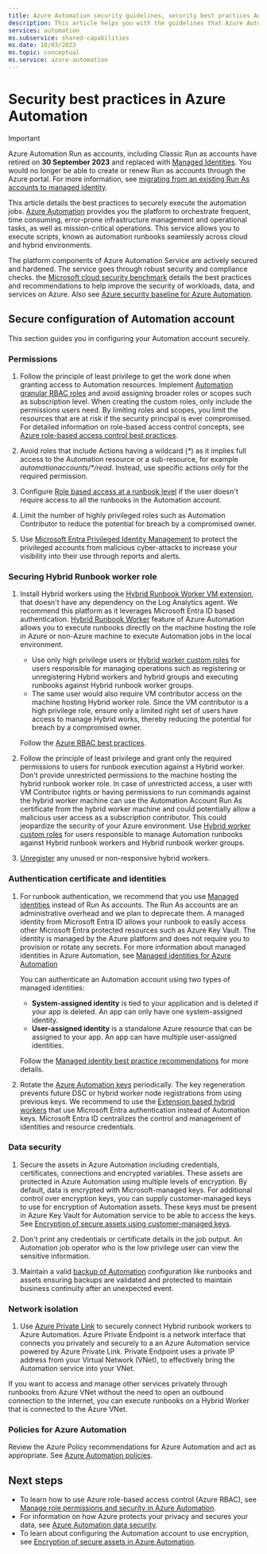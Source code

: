 ```yaml
---
title: Azure Automation security guidelines, security best practices Automation jobs.
description: This article helps you with the guidelines that Azure Automation offers to ensure a secured configuration of Automation account, Hybrid Runbook worker role, authentication certificate and identities, network isolation and policies.
services: automation
ms.subservice: shared-capabilities
ms.date: 10/03/2023
ms.topic: conceptual 
ms.service: azure-automation
---
```


# Security best practices in Azure Automation

> [!IMPORTANT]
> Azure Automation Run as accounts, including  Classic Run as accounts have retired on **30 September 2023** and replaced with [Managed Identities](automation-security-overview.md#managed-identities). You would no longer be able to create or renew Run as accounts through the Azure portal. For more information, see [migrating from an existing Run As accounts to managed identity](migrate-run-as-accounts-managed-identity.md?tabs=run-as-account#sample-scripts).

This article details the best practices to securely execute the automation jobs.
[Azure Automation](./overview.md) provides you the platform to orchestrate frequent, time consuming, error-prone infrastructure management and operational tasks, as well as mission-critical operations. This service allows you to execute scripts, known as automation runbooks seamlessly across cloud and hybrid environments. 

The platform components of Azure Automation Service are actively secured and hardened. The service goes through robust security and compliance checks. the [Microsoft cloud security benchmark](/security/benchmark/azure/overview) details the best practices and recommendations to help improve the security of workloads, data, and services on Azure. Also see [Azure security baseline for Azure Automation](/security/benchmark/azure/baselines/automation-security-baseline?toc=/azure/automation/TOC.json).

## Secure configuration of Automation account

This section guides you in configuring your Automation account securely.

### Permissions

1. Follow the principle of least privilege to get the work done when granting access to Automation resources. Implement [Automation granular RBAC roles](./automation-role-based-access-control.md) and avoid assigning broader roles or scopes such as subscription level. When creating the custom roles, only include the permissions users need. By limiting roles and scopes, you limit the resources that are at risk if the security principal is ever compromised. For detailed information on role-based access control concepts, see [Azure role-based access control best practices](../role-based-access-control/best-practices.md).

1. Avoid roles that include Actions having a wildcard (_*_) as it implies full access to the Automation resource or a sub-resource, for example _automationaccounts/*/read_. Instead, use specific actions only for the required permission.

1. Configure [Role based access at a runbook level](./automation-role-based-access-control.md) if the user doesn't require access to all the runbooks in the Automation account.

1. Limit the number of highly privileged roles such as Automation Contributor to reduce the potential for breach by a compromised owner.

1. Use [Microsoft Entra Privileged Identity Management](../active-directory/roles/security-planning.md#use-azure-ad-privileged-identity-management) to protect the privileged accounts from malicious cyber-attacks to increase your visibility into their use through reports and alerts.

### Securing Hybrid Runbook worker role

1. Install Hybrid workers using the [Hybrid Runbook Worker VM extension](./extension-based-hybrid-runbook-worker-install.md?tabs=windows), that doesn't have any dependency on the Log Analytics agent. We recommend this platform as it leverages Microsoft Entra ID based authentication. 
   [Hybrid Runbook Worker](./automation-hrw-run-runbooks.md) feature of Azure Automation allows you to execute runbooks directly on the machine hosting the role in Azure or non-Azure machine to execute Automation jobs in the local environment. 
    - Use only high privilege users or [Hybrid worker custom roles](./extension-based-hybrid-runbook-worker-install.md?tabs=windows) for users responsible for managing operations such as registering or unregistering Hybrid workers and hybrid groups and executing runbooks against Hybrid runbook worker groups. 
    - The same user would also require VM contributor access on the machine hosting Hybrid worker role. Since the VM contributor is a high privilege role, ensure only a limited right set of users have access to manage Hybrid works, thereby reducing the potential for breach by a compromised owner.

   Follow the [Azure RBAC best practices](../role-based-access-control/best-practices.md).

1. Follow the principle of least privilege and grant only the required permissions to users for runbook execution against a Hybrid worker. Don't provide unrestricted permissions to the machine hosting the hybrid runbook worker role. In case of unrestricted access, a user with VM Contributor rights or having permissions to run commands against the hybrid worker machine can use the Automation Account Run As certificate from the hybrid worker machine and could potentially allow a malicious user access as a subscription contributor. This could jeopardize the security of your Azure environment.
   Use [Hybrid worker custom roles](./extension-based-hybrid-runbook-worker-install.md?tabs=windows) for users responsible to manage Automation runbooks against Hybrid runbook workers and Hybrid runbook worker groups.

1. [Unregister](./extension-based-hybrid-runbook-worker-install.md?tabs=windows#delete-a-hybrid-runbook-worker) any unused or non-responsive hybrid workers.

### Authentication certificate and identities

1. For runbook authentication, we recommend that you use [Managed identities](./automation-security-overview.md#managed-identities) instead of Run As accounts. The Run As accounts are an administrative overhead and we plan to deprecate them. A managed identity from Microsoft Entra ID allows your runbook to easily access other Microsoft Entra protected resources such as Azure Key Vault. The identity is managed by the Azure platform and does not require you to provision or rotate any secrets. For more information about managed identities in Azure Automation, see [Managed identities for Azure Automation](./automation-security-overview.md#managed-identities)

   You can authenticate an Automation account using two types of managed identities:
   - **System-assigned identity** is tied to your application and is deleted if your app is deleted. An app can only have one system-assigned identity.
   - **User-assigned identity** is a standalone Azure resource that can be assigned to your app. An app can have multiple user-assigned identities. 

   Follow the [Managed identity best practice recommendations](../active-directory/managed-identities-azure-resources/managed-identity-best-practice-recommendations.md#choosing-system-or-user-assigned-managed-identities) for more details. 

1. Rotate the [Azure Automation keys](./automation-create-standalone-account.md?tabs=azureportal#manage-automation-account-keys) periodically. The key regeneration prevents future DSC or hybrid worker node registrations from using previous keys. We recommend to use the [Extension based hybrid workers](./automation-hybrid-runbook-worker.md) that use Microsoft Entra authentication instead of Automation keys. Microsoft Entra ID centralizes the control and management of identities and resource credentials.

### Data security
1. Secure the assets in Azure Automation including credentials, certificates, connections and encrypted variables. These assets are protected in Azure Automation using multiple levels of encryption. By default, data is encrypted with Microsoft-managed keys. For additional control over encryption keys, you can supply customer-managed keys to use for encryption of Automation assets. These keys must be present in Azure Key Vault for Automation service to be able to access the keys. See [Encryption of secure assets using customer-managed keys](./automation-secure-asset-encryption.md).

1. Don't print any credentials or certificate details in the job output. An Automation job operator who is the low privilege user can view the sensitive information.

1. Maintain a valid [backup of Automation](./automation-managing-data.md#data-backup) configuration like runbooks and assets ensuring backups are validated and protected to maintain business continuity after an unexpected event. 

### Network isolation

1. Use [Azure Private Link](./how-to/private-link-security.md) to securely connect Hybrid runbook workers to Azure Automation. Azure Private Endpoint is a network interface that connects you privately and securely to a an Azure Automation service powered by Azure Private Link. Private Endpoint uses a private IP address from your Virtual Network (VNet), to effectively bring the Automation service into your VNet. 

If you want to access and manage other services privately through runbooks from Azure VNet without the need to open an outbound connection to the internet, you can execute runbooks on a Hybrid Worker that is connected to the Azure VNet.

### Policies for Azure Automation

Review the Azure Policy recommendations for Azure Automation and act as appropriate. See [Azure Automation policies](./policy-reference.md).
 
## Next steps

* To learn how to use Azure role-based access control (Azure RBAC), see [Manage role permissions and security in Azure Automation](./automation-role-based-access-control.md).
* For information on how Azure protects your privacy and secures your data, see [Azure Automation data security](./automation-managing-data.md).
* To learn about configuring the Automation account to use encryption, see [Encryption of secure assets in Azure Automation](./automation-secure-asset-encryption.md).
